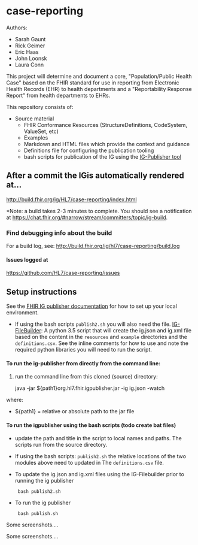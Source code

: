 # case-reporting

Authors:

- Sarah Gaunt
- Rick Geimer
- Eric Haas
- John Loonsk
- Laura Conn

This project will determine and document a core, "Population/Public Health Case" based on the FHIR standard for use in reporting from Electronic Health Records (EHR) to health departments and a "Reportability Response Report" from health departments to EHRs.

This repository consists of:

- Source material
  - FHIR Conformance Resources (StructureDefinitions, CodeSystem, ValueSet, etc)
  - Examples
  - Markdown and HTML files which provide the context and guidance
  - Definitions file for configuring the publication tooling
  - bash scripts for publication of the IG using the [IG-Publisher tool](http://wiki.hl7.org/index.php?title=IG_Publisher_Documentation)


## After a commit the IGis automatically rendered at... 

http://build.fhir.org/ig/HL7/case-reporting/index.html

*Note: a build takes 2-3 minutes to complete. You should see a notification at https://chat.fhir.org/#narrow/stream/committers/topic/ig-build.

### Find debugging info about the build

For a build log, see:
http://build.fhir.org/ig/hl7/case-reporting/build.log

#### Issues logged at 

https://github.com/HL7/case-reporting/issues


## Setup instructions

See the [FHIR IG publisher documentation](http://wiki.hl7.org/index.php?title=IG_Publisher_Documentation)  for how to set up your local environment.
<!--
In order to create and publish this implementation guide using the IG-Publisher, other modules are needed which contains the templates and static html files. You will also need to import these modules

- [IG-Template](https://github.com/Healthedata1/IG-Template): a module containing all the static template and pages and build files for FHIR IG Publishing
-->
- If using the bash scripts `publish2.sh` you will also need the file. [IG-FileBuilder](https://github.com/Healthedata1/FHIR-IGPub-filebuilder): A python 3.5 script that will create the ig.json and ig.xml file based on the content in the `resources` and `example` directories and the `definitions.csv`.  See the inline comments for how to use and note the required python libraries you will need to run the script.

#### To run the ig-publisher from directly from the command line:

1. run the command line from this cloned (source) directory:

      java -jar ${path1}org.hl7.fhir.igpublisher.jar -ig ig.json -watch

where:
- ${path1} = relative or absolute path to the jar file


####  To run the igpublisher using the bash scripts (todo create bat files)

- update the path and title in the script to local names and paths.  The scripts run from the source directory.
- If using the bash scripts:  `publish2.sh` the relative locations of the two modules above need to updated in The `definitions.csv` file.
- To update the ig.json and ig.xml files using the IG-Filebuilder prior to running the ig publisher

       bash publish2.sh

- To run the ig publisher


       bash publish.sh

Some screenshots....

Some screenshots....
